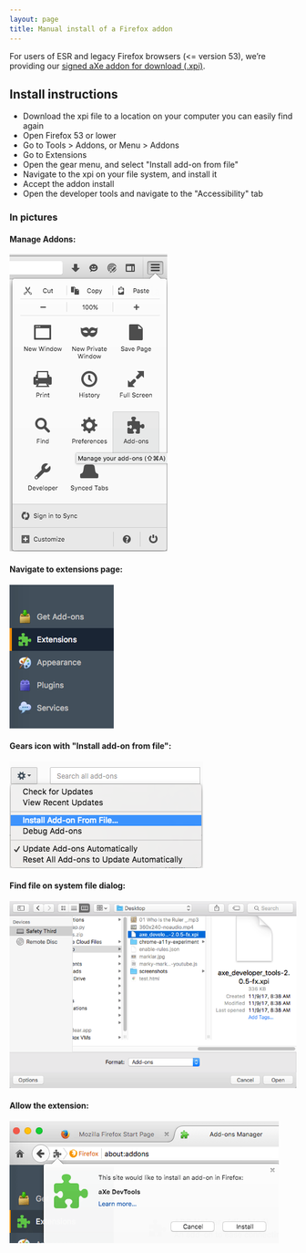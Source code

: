 ```yaml
---
layout: page
title: Manual install of a Firefox addon
---
```


For users of ESR and legacy Firefox browsers (<= version 53), we’re providing our <a href="../assets/addons/axe_developer_tools-2.0.5-fx.xpi">signed aXe addon for download (.xpi)</a>.

## Install instructions

- Download the xpi file to a location on your computer you can easily find again
- Open Firefox 53 or lower
- Go to Tools > Addons, or Menu > Addons
- Go to Extensions
- Open the gear menu, and select "Install add-on from file"
- Navigate to the xpi on your file system, and install it
- Accept the addon install
- Open the developer tools and navigate to the "Accessibility" tab

### In pictures

#### Manage Addons:
<img src="./assets/images/firefox/firefox-manage-addons.png" alt="Manage Addons in Firefox">

#### Navigate to extensions page:
<img src="./assets/images/firefox/firefox-extensions.png" alt="Extensions tab">

#### Gears icon with "Install add-on from file":
<img src="./assets/images/firefox/firefox-install-from-file.png" alt="Install from file">

#### Find file on system file dialog:
<img src="./assets/images/firefox/system-dialog.png" alt="System file dialog">

#### Allow the extension:
<img src="./assets/images/firefox/enable-addon.png" alt="Enable aXe addon">
